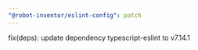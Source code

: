 ```yaml
---
"@robot-inventor/eslint-config": patch
---
```


fix(deps): update dependency typescript-eslint to v7.14.1
